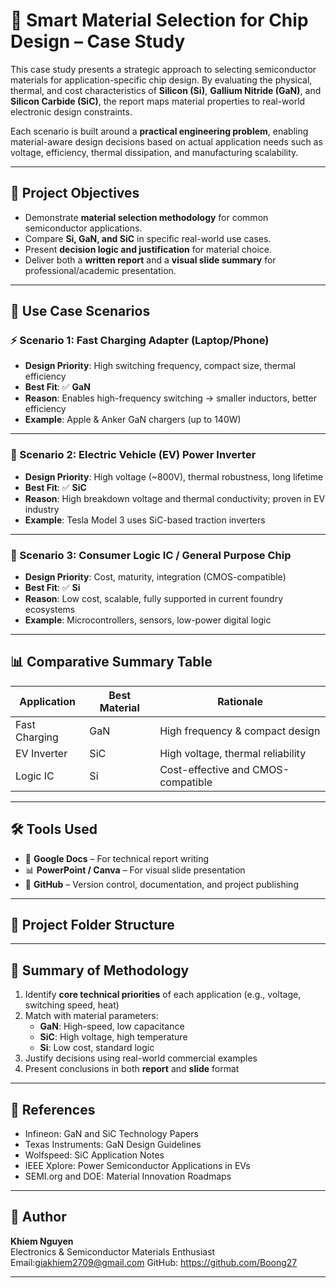 # 📘 Smart Material Selection for Chip Design – Case Study

This case study presents a strategic approach to selecting semiconductor materials for application-specific chip design. By evaluating the physical, thermal, and cost characteristics of **Silicon (Si)**, **Gallium Nitride (GaN)**, and **Silicon Carbide (SiC)**, the report maps material properties to real-world electronic design constraints.

Each scenario is built around a **practical engineering problem**, enabling material-aware design decisions based on actual application needs such as voltage, efficiency, thermal dissipation, and manufacturing scalability.

---

## 🎯 Project Objectives

- Demonstrate **material selection methodology** for common semiconductor applications.
- Compare **Si, GaN, and SiC** in specific real-world use cases.
- Present **decision logic and justification** for material choice.
- Deliver both a **written report** and a **visual slide summary** for professional/academic presentation.

---

## 🧠 Use Case Scenarios

### ⚡ Scenario 1: Fast Charging Adapter (Laptop/Phone)

- **Design Priority**: High switching frequency, compact size, thermal efficiency
- **Best Fit**: ✅ **GaN**
- **Reason**: Enables high-frequency switching → smaller inductors, better efficiency
- **Example**: Apple & Anker GaN chargers (up to 140W)

---

### 🚗 Scenario 2: Electric Vehicle (EV) Power Inverter

- **Design Priority**: High voltage (~800V), thermal robustness, long lifetime
- **Best Fit**: ✅ **SiC**
- **Reason**: High breakdown voltage and thermal conductivity; proven in EV industry
- **Example**: Tesla Model 3 uses SiC-based traction inverters

---

### 🧩 Scenario 3: Consumer Logic IC / General Purpose Chip

- **Design Priority**: Cost, maturity, integration (CMOS-compatible)
- **Best Fit**: ✅ **Si**
- **Reason**: Low cost, scalable, fully supported in current foundry ecosystems
- **Example**: Microcontrollers, sensors, low-power digital logic

---

## 📊 Comparative Summary Table

| Application         | Best Material | Rationale |
|---------------------|---------------|-----------|
| Fast Charging        | GaN           | High frequency & compact design |
| EV Inverter          | SiC           | High voltage, thermal reliability |
| Logic IC             | Si            | Cost-effective and CMOS-compatible |

---

## 🛠 Tools Used

- 📝 **Google Docs** – For technical report writing  
- 📊 **PowerPoint / Canva** – For visual slide presentation  
- 📁 **GitHub** – Version control, documentation, and project publishing

---

## 📁 Project Folder Structure


---

## 📑 Summary of Methodology

1. Identify **core technical priorities** of each application (e.g., voltage, switching speed, heat)
2. Match with material parameters:
   - **GaN**: High-speed, low capacitance
   - **SiC**: High voltage, high temperature
   - **Si**: Low cost, standard logic
3. Justify decisions using real-world commercial examples
4. Present conclusions in both **report** and **slide** format

---

## 📄 References

- Infineon: GaN and SiC Technology Papers  
- Texas Instruments: GaN Design Guidelines  
- Wolfspeed: SiC Application Notes  
- IEEE Xplore: Power Semiconductor Applications in EVs  
- SEMI.org and DOE: Material Innovation Roadmaps

---

## 🔗 Author

**Khiem Nguyen**  
Electronics & Semiconductor Materials Enthusiast  
Email:giakhiem2709@gmail.com 
GitHub: https://github.com/Boong27

---

